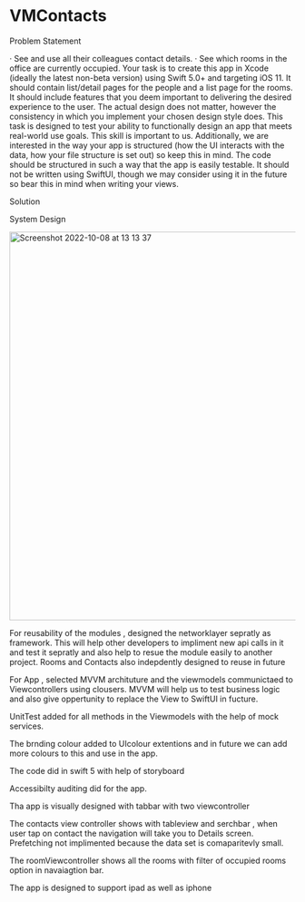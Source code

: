 # VMContacts


Problem Statement


· See and use all their colleagues contact details.
· See which rooms in the office are currently occupied.
Your task is to create this app in Xcode (ideally the latest non-beta version) using Swift 5.0+ and targeting iOS 11. It should contain list/detail pages for the people and a list page for the rooms. It should include features that you deem important to delivering the desired experience to the user.
The actual design does not matter, however the consistency in which you implement your chosen design style does.
This task is designed to test your ability to functionally design an app that meets real-world use goals. This skill is important to us.
Additionally, we are interested in the way your app is structured (how the UI interacts with the data, how your file structure is set out) so keep this in mind.
The code should be structured in such a way that the app is easily testable.
It should not be written using SwiftUI, though we may consider using it in the future so bear this in mind when writing your views.


Solution


System Design


<img width="685" alt="Screenshot 2022-10-08 at 13 13 37" src="https://user-images.githubusercontent.com/83579629/194706987-eafd7723-5c76-4609-bd8c-e18f2398830a.png">


For reusability of the modules , designed the networklayer sepratly as framework. This will help other developers to impliment new api calls in it and test it sepratly and also help to resue the module easily to another project. Rooms and Contacts also indepdently designed to reuse in future

For App , selected MVVM archituture and the viewmodels communictaed to Viewcontrollers using clousers. MVVM will help us to test business logic and also give oppertunity to replace the View to SwiftUI in fucture.

UnitTest added for all methods in the Viewmodels with the help of mock services.

The brnding colour added to UIcolour extentions and in future we can add more colours to this and use in the app.

The code did in swift 5 with help of storyboard

Accessibilty auditing did for the app.

Tha app is visually designed with tabbar with two viewcontroller

The contacts view controller shows with tableview and serchbar , when user tap on contact the navigation will take you to Details screen. Prefetching not implimented because the data set is comaparitevly small.


The roomViewcontroller shows all the rooms with filter of occupied rooms option in navaiagtion bar.

The app is designed to support ipad as well as iphone












 
